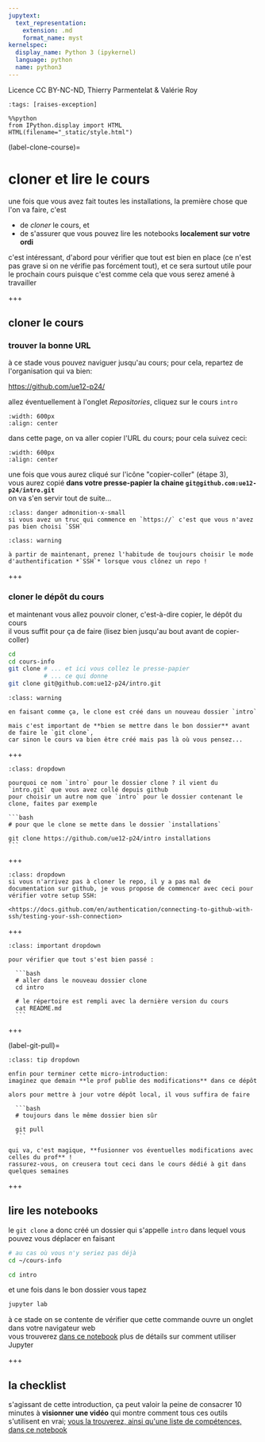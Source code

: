 ```yaml
---
jupytext:
  text_representation:
    extension: .md
    format_name: myst
kernelspec:
  display_name: Python 3 (ipykernel)
  language: python
  name: python3
---
```


Licence CC BY-NC-ND, Thierry Parmentelat & Valérie Roy

```{code-cell}
:tags: [raises-exception]

%%python
from IPython.display import HTML
HTML(filename="_static/style.html")
```

(label-clone-course)=
# cloner et lire le cours

une fois que vous avez fait toutes les installations, la première chose que l'on va faire, c'est 

* de *cloner* le cours, et
* de s'assurer que vous pouvez lire les notebooks **localement sur votre ordi**

c'est intéressant, d'abord pour vérifier que tout est bien en place (ce n'est pas grave si on ne vérifie pas forcément tout), et ce sera surtout utile pour le prochain cours puisque c'est comme cela que vous serez amené à travailler

+++

## cloner le cours


### trouver la bonne URL

à ce stade vous pouvez naviguer jusqu'au cours; pour cela, repartez de l'organisation qui va bien:

<https://github.com/ue12-p24/>

allez éventuellement à l'onglet *Repositories*, cliquez sur le cours `intro`

```{image} media/github-orga.png
:width: 600px
:align: center
```

dans cette page, on va aller copier l'URL du cours; pour cela suivez ceci:

```{image} media/github-choose-ssh.png
:width: 600px
:align: center
```

une fois que vous aurez cliqué sur l'icône "copier-coller" (étape 3),  
vous aurez copié **dans votre presse-papier la chaine `git@github.com:ue12-p24/intro.git`**  
on va s'en servir tout de suite...
```{admonition} https:// ?
:class: danger admonition-x-small
si vous avez un truc qui commence en `https://` c'est que vous n'avez pas bien choisi `SSH` 
```

```{admonition} prenez toujours SSH
:class: warning

à partir de maintenant, prenez l'habitude de toujours choisir le mode d'authentification *`SSH`* lorsque vous clônez un repo !
```

+++

### cloner le dépôt du cours

et maintenant vous allez pouvoir cloner, c'est-à-dire copier, le dépôt du cours  
il vous suffit pour ça de faire (lisez bien jusqu'au bout avant de copier-coller)

```bash
cd
cd cours-info
git clone # ... et ici vous collez le presse-papier
          # ... ce qui donne
git clone git@github.com:ue12-p24/intro.git
```

````{admonition} mettez-vous dans le bon dossier
:class: warning

en faisant comme ça, le clone est créé dans un nouveau dossier `intro`  

mais c'est important de **bien se mettre dans le bon dossier** avant de faire le `git clone`,
car sinon le cours va bien être créé mais pas là où vous pensez...
````

+++

````{admonition} un autre nom ?
:class: dropdown

pourquoi ce nom `intro` pour le dossier clone ? il vient du `intro.git` que vous avez collé depuis github  
pour choisir un autre nom que `intro` pour le dossier contenant le clone, faites par exemple

```bash
# pour que le clone se mette dans le dossier `installations`

git clone https://github.com/ue12-p24/intro installations
```
````

+++

````{admonition} si ça échoue ?
:class: dropdown
si vous n'arrivez pas à cloner le repo, il y a pas mal de documentation sur github, je vous propose de commencer avec ceci pour vérifier votre setup SSH:

<https://docs.github.com/en/authentication/connecting-to-github-with-ssh/testing-your-ssh-connection>
````

+++

````{admonition} on vérifie le clone
:class: important dropdown

pour vérifier que tout s'est bien passé :

  ```bash
  # aller dans le nouveau dossier clone
  cd intro

  # le répertoire est rempli avec la dernière version du cours
  cat README.md
  ```
````

+++

(label-git-pull)=

````{admonition} suivre les évolutions futures
:class: tip dropdown

enfin pour terminer cette micro-introduction:  
imaginez que demain **le prof publie des modifications** dans ce dépôt

alors pour mettre à jour votre dépôt local, il vous suffira de faire

  ```bash
  # toujours dans le même dossier bien sûr
  
  git pull
  ```

qui va, c'est magique, **fusionner vos éventuelles modifications avec celles du prof** !  
rassurez-vous, on creusera tout ceci dans le cours dédié à git dans quelques semaines
````

+++

## lire les notebooks

le `git clone` a donc créé un dossier qui s'appelle `intro` dans lequel vous pouvez vous déplacer en faisant

  ```bash
  # au cas où vous n'y seriez pas déjà
  cd ~/cours-info
  
  cd intro
  ```

et une fois dans le bon dossier vous tapez
```bash
jupyter lab
```

à ce stade on se contente de vérifier que cette commande ouvre un onglet dans votre navigateur web  
vous trouverez [dans ce notebook](#label-jupyter) plus de détails sur comment utiliser Jupyter

+++

## la checklist

s'agissant de cette introduction, ça peut valoir la peine de consacrer 10 minutes à **visionner une vidéo** qui montre comment tous ces outils s'utilisent en vrai; [vous la trouverez, ainsi qu'une liste de compétences, dans ce notebook](#label-checklist)
